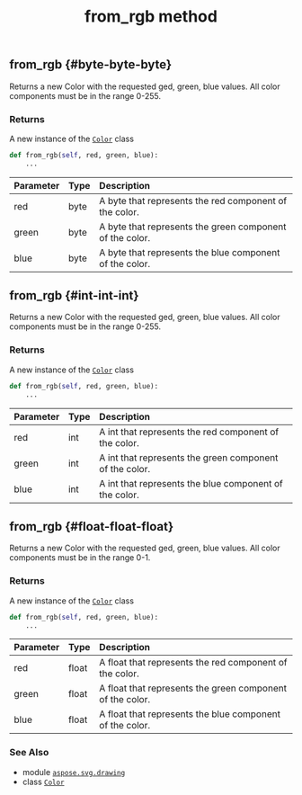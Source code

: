 ﻿---
title: from_rgb method
second_title: Aspose.SVG for Python via .NET API References
description: 
type: docs
weight: 220
url: /python-net/aspose.svg.drawing/color/from_rgb/
is_root: false
---

## from_rgb {#byte-byte-byte}

Returns a new Color with the requested ged, green, blue values.
All color components must be in the range 0-255.


### Returns 


A new instance of the [`Color`](/svg/python-net/aspose.svg.drawing/color) class


```python
def from_rgb(self, red, green, blue):
    ...
```


| Parameter | Type | Description |
| :- | :- | :- |
| red | byte | A byte that represents the red component of the color. |
| green | byte | A byte that represents the green component of the color. |
| blue | byte | A byte that represents the blue component of the color. |


## from_rgb {#int-int-int}

Returns a new Color with the requested ged, green, blue values.
All color components must be in the range 0-255.


### Returns 


A new instance of the [`Color`](/svg/python-net/aspose.svg.drawing/color) class


```python
def from_rgb(self, red, green, blue):
    ...
```


| Parameter | Type | Description |
| :- | :- | :- |
| red | int | A int that represents the red component of the color. |
| green | int | A int that represents the green component of the color. |
| blue | int | A int that represents the blue component of the color. |


## from_rgb {#float-float-float}

Returns a new Color with the requested ged, green, blue values.
All color components must be in the range 0-1.


### Returns 


A new instance of the [`Color`](/svg/python-net/aspose.svg.drawing/color) class


```python
def from_rgb(self, red, green, blue):
    ...
```


| Parameter | Type | Description |
| :- | :- | :- |
| red | float | A float that represents the red component of the color. |
| green | float | A float that represents the green component of the color. |
| blue | float | A float that represents the blue component of the color. |



### See Also
* module [`aspose.svg.drawing`](../../)
* class [`Color`](/svg/python-net/aspose.svg.drawing/color)

